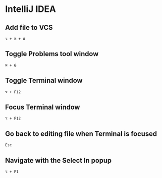 # IntelliJ IDEA

## Add file to VCS

`⌥ + ⌘ + A`

## Toggle Problems tool window

`⌘ + 6`

## Toggle Terminal window

`⌥ + F12`

## Focus Terminal window

`⌥ + F12`

## Go back to editing file when Terminal is focused

`Esc`

## Navigate with the Select In popup

`⌥ + F1`
